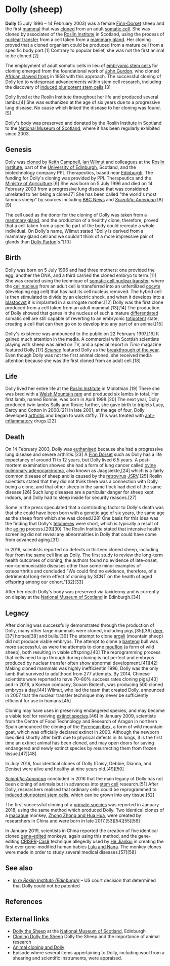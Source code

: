# Dolly (sheep)

**Dolly** (5 July 1996 – 14 February 2003) was a female
[Finn-Dorset](Finn-Dorset "wikilink") sheep and the first
[mammal](mammal "wikilink") that was [cloned](cloned "wikilink") from an
adult [somatic cell](somatic_cell "wikilink"). She was cloned by
associates of the [Roslin Institute](Roslin_Institute "wikilink") in
Scotland, using the process of [nuclear
transfer](nuclear_transfer "wikilink") from a cell taken from a [mammary
gland](mammary_gland "wikilink"). Her cloning proved that a cloned
organism could be produced from a mature cell from a specific body
part.[1] Contrary to popular belief, she was not the first animal to be
cloned.[2]

The employment of adult somatic cells in lieu of [embryonic stem
cells](embryonic_stem_cell "wikilink") for cloning emerged from the
foundational work of [John Gurdon](John_Gurdon "wikilink"), who cloned
[African clawed frogs](African_clawed_frog "wikilink") in 1958 with this
approach. The successful cloning of Dolly led to widespread advancements
within stem cell research, including the discovery of [induced
pluripotent stem cells](induced_pluripotent_stem_cell "wikilink").[3]

Dolly lived at the Roslin Institute throughout her life and produced
several lambs.[4] She was euthanized at the age of six years due to a
progressive lung disease. No cause which linked the disease to her
cloning was found.[5]

Dolly's body was preserved and donated by the Roslin Institute in
Scotland to the [National Museum of
Scotland](National_Museum_of_Scotland "wikilink"), where it has been
regularly exhibited since 2003.

## Genesis

Dolly was [cloned](Cloning "wikilink") by [Keith
Campbell](Keith_Campbell_(biologist) "wikilink"), [Ian
Wilmut](Ian_Wilmut "wikilink") and colleagues at the [Roslin
Institute](Roslin_Institute "wikilink"), part of the [University of
Edinburgh](University_of_Edinburgh "wikilink"), Scotland, and the
biotechnology company PPL Therapeutics, based near
[Edinburgh](Edinburgh "wikilink"). The funding for Dolly's cloning was
provided by PPL Therapeutics and the [Ministry of
Agriculture](Department_for_Environment,_Food_and_Rural_Affairs "wikilink").[6]
She was born on 5 July 1996 and died on 14 February 2003 from a
progressive lung disease that was considered unrelated to her being a
clone.[7] She has been called "the world's most famous sheep" by sources
including [BBC News](BBC_News "wikilink") and *[Scientific
American](Scientific_American "wikilink")*.[8][9]

The cell used as the donor for the cloning of Dolly was taken from a
[mammary gland](mammary_gland "wikilink"), and the production of a
healthy clone, therefore, proved that a cell taken from a specific part
of the body could recreate a whole individual. On Dolly's name, Wilmut
stated "Dolly is derived from a mammary gland cell and we couldn't think
of a more impressive pair of glands than [Dolly
Parton](Dolly_Parton "wikilink")'s."[10]

## Birth

Dolly was born on 5 July 1996 and had three mothers: one provided the
egg, another the DNA, and a third carried the cloned embryo to term.[11]
She was created using the technique of [somatic cell nuclear
transfer](somatic_cell_nuclear_transfer "wikilink"), where the [cell
nucleus](cell_nucleus "wikilink") from an adult cell is transferred into
an unfertilized [oocyte](oocyte "wikilink") (developing egg cell) that
has had its cell nucleus removed. The hybrid cell is then stimulated to
divide by an electric shock, and when it develops into a
[blastocyst](blastocyst "wikilink") it is implanted in a surrogate
mother.[12] Dolly was the first clone produced from a cell taken from an
adult mammal.[13][14] The production of Dolly showed that genes in the
nucleus of such a mature
[differentiated](cellular_differentiation "wikilink") somatic cell are
still capable of reverting to an embryonic
[totipotent](Totipotency "wikilink") state, creating a cell that can
then go on to develop into any part of an animal.[15]

Dolly's existence was announced to the public on 22 February 1997.[16]
It gained much attention in the media. A commercial with Scottish
scientists playing with sheep was aired on TV, and a special report in
*Time* magazine featured Dolly.[17]
*[Science](Science_(journal) "wikilink")* featured Dolly as the
[breakthrough of the year](Breakthrough_of_the_Year "wikilink"). Even
though Dolly was not the first animal cloned, she received media
attention because she was the first cloned from an adult cell.[18]

## Life

Dolly lived her entire life at the [Roslin Institute](Roslin_Institute "wikilink") 
in Midlothian.[19] There she was bred with a [Welsh Mountain
ram](Welsh_Mountain_sheep "wikilink") and produced six lambs in total.
Her first lamb, named Bonnie, was born in April 1998.[20] The next year,
Dolly produced twin lambs Sally and Rosie; further, she gave birth to
triplets Lucy, Darcy and Cotton in 2000.[21] In late 2001, at the age of
four, Dolly developed [arthritis](arthritis "wikilink") and began to
walk stiffly. This was treated with
[anti-inflammatory](anti-inflammatory "wikilink") drugs.[22]

## Death

On 14 February 2003, Dolly was
[euthanised](Animal_euthanasia "wikilink") because she had a progressive
lung disease and severe arthritis.[23] A [Finn
Dorset](Finnish_Dorset_sheep "wikilink") such as Dolly has a life
expectancy of around 11 to 12 years, but Dolly lived 6.5 years. A
post-mortem examination showed she had a form of lung cancer called
[ovine pulmonary
adenocarcinoma](ovine_pulmonary_adenocarcinoma "wikilink"), also known
as Jaagsiekte,[24] which is a fairly common disease of sheep and is
caused by the [retrovirus](retrovirus "wikilink")
[JSRV](JSRV "wikilink").[25] Roslin scientists stated that they did not
think there was a connection with Dolly being a clone, and that other
sheep in the same flock had died of the same disease.[26] Such lung
diseases are a particular danger for sheep kept indoors, and Dolly had
to sleep inside for security reasons.[27]

Some in the press speculated that a contributing factor to Dolly's death
was that she could have been born with a genetic age of six years, the
same age as the sheep from which she was cloned.[28] One basis for this
idea was the finding that Dolly's [telomeres](telomeres "wikilink") were
short, which is typically a result of the [aging](aging "wikilink")
process.[29][30] The Roslin Institute stated that intensive health
screening did not reveal any abnormalities in Dolly that could have come
from advanced aging.[31]

In 2016, scientists reported no defects in thirteen cloned sheep,
including four from the same cell line as Dolly. The first study to
review the long-term health outcomes of cloning, the authors found no
evidence of late-onset, non-communicable diseases other than some minor
examples of osteoarthritis and concluded "We could find no evidence,
therefore, of a detrimental long-term effect of cloning by SCNT on the
health of aged offspring among our cohort."[32][33]

After her death Dolly's body was preserved via taxidermy and is
currently on display at the [National Museum of
Scotland](National_Museum_of_Scotland "wikilink") in Edinburgh.[34]

## Legacy

After cloning was successfully demonstrated through the production of
Dolly, many other large mammals were cloned, including pigs,[35][36]
[deer](deer "wikilink"),[37] horses[38] and bulls.[39] The attempt to
clone [argali](argali "wikilink") (mountain sheep) did not produce
viable embryos. The attempt to clone a [banteng](banteng "wikilink")
bull was more successful, as were the attempts to clone
[mouflon](mouflon "wikilink") (a form of wild sheep), both resulting in
viable offspring.[40] The reprogramming process that cells need to go
through during cloning is not perfect and embryos produced by nuclear
transfer often show abnormal development.[41][42] Making cloned mammals
was highly inefficientin 1996, Dolly was the only lamb that survived to
adulthood from 277 attempts. By 2014, Chinese scientists were reported
to have 70–80% success rates cloning pigs,[43] and in 2016, a Korean
company, Sooam Biotech, was producing 500 cloned embryos a day.[44]
Wilmut, who led the team that created Dolly, announced in 2007 that the
nuclear transfer technique may never be sufficiently efficient for use
in humans.[45]

Cloning may have uses in preserving endangered species, and may become a
viable tool for reviving [extinct species](Extinction "wikilink").[46]
In January 2009, scientists from the Centre of Food Technology and
Research of Aragon in northern Spain announced the cloning of the
[Pyrenean ibex](Pyrenean_ibex "wikilink"), a form of wild mountain goat,
which was officially declared extinct in 2000. Although the newborn ibex
died shortly after birth due to physical defects in its lungs, it is the
first time an extinct animal has been cloned, and may open doors for
saving endangered and newly extinct species by resurrecting them from
frozen tissue.[47][48]

In July 2016, four identical clones of Dolly (Daisy, Debbie, Dianna, and
Denise) were alive and healthy at nine years old.[49][50]

*[Scientific American](Scientific_American "wikilink")* concluded in
2016 that the main legacy of Dolly has not been cloning of animals but
in advances into [stem cell](stem_cell "wikilink") research.[51] After
Dolly, researchers realised that ordinary cells could be reprogrammed to
[induced pluripotent stem
cells](Induced_pluripotent_stem_cell "wikilink"), which can be grown
into any tissue.[52]

The first successful cloning of a [primate species](Primate "wikilink")
was reported in January 2018, using the same method which produced
Dolly. Two identical clones of a [macaque](macaque "wikilink") monkey,
[Zhong Zhong and Hua Hua](Zhong_Zhong_and_Hua_Hua "wikilink"), were
created by researchers in China and were born in late
2017.[53][54][55][56]

In January 2019, scientists in China reported the creation of five
identical cloned [gene-edited](Genome_editing "wikilink") monkeys, again
using this method, and the gene-editing
[CRISPR](CRISPR "wikilink")-[Cas9](Cas9 "wikilink") technique allegedly
used by [He Jiankui](He_Jiankui "wikilink") in creating the first ever
gene-modified human babies [Lulu and Nana](Lulu_and_Nana "wikilink").
The monkey clones were made in order to study several medical
diseases.[57][58]

## See also

-   *[In re Roslin Institute
    (Edinburgh)](In_re_Roslin_Institute_(Edinburgh) "wikilink")* – US
    court decision that determined that Dolly could not be patented

## References

## External links

-   [Dolly the
    Sheep](https://www.nms.ac.uk/explore-our-collections/stories/natural-sciences/dolly-the-sheep/)
    at the [National Museum of
    Scotland](National_Museum_of_Scotland "wikilink"), Edinburgh
-   [Cloning Dolly the
    Sheep](http://www.animalresearch.info/en/medical-advances/151/cloning-dolly-the-sheep/)
    Dolly the Sheep and the importance of animal research
-   [Animal cloning and
    Dolly](https://web.archive.org/web/20071213214908/http://www.biotecnika.googlepages.com/animal_cloning.html)
-   Episode where several items appertaining to Dolly, including wool
    from a shearing and scientific instruments, were appraised.
